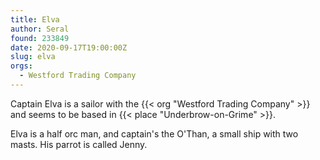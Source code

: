 ```yaml
---
title: Elva
author: Seral
found: 233849
date: 2020-09-17T19:00:00Z
slug: elva
orgs:
  - Westford Trading Company
---
```


Captain Elva is a sailor with the {{< org "Westford Trading Company" >}} and seems to be based in {{< place "Underbrow-on-Grime" >}}.<!--more-->

Elva is a half orc man, and captain's the O'Than, a small ship with two masts. His parrot is called Jenny.
